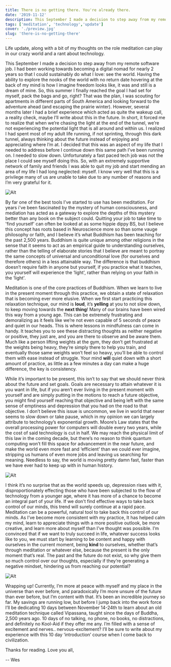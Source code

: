 ```yaml
---
title: There is no getting there. You're already there.
date: '2019-11-12'
description: This September I made a decision to step away from my remote software job.  I had been working towards becoming a digital nomad for nearly 2 years so that I could sustainably do what I love, see the world.  I finally reached the goal I had set for myself...
tags: ['meditation', 'technology','update']
cover: './preview.jpg'
slug: 'there-is-no-getting-there'
---
```


Life update, along with a bit of my thoughts on the role meditation can play in our crazy world and a rant about technology.

This September I made a decision to step away from my remote software job.  I had been working towards becoming a digital nomad for nearly 2 years so that I could sustainably do what I love: see the world.  Having the ability to explore the nooks of the world with no return date hovering at the back of my mind is how I imagine freedom looks like, it was and still is a dream of mine. So, this summer I finally reached the goal I had set for myself, pack the bags and go, right? That was the plan, I was scouting for apartments in different parts of South America and looking forward to the adventure ahead (and escaping the prairie winter).  However, several months later I had a brief experience which acted as quite the wakeup call, a reality check, maybe I’ll write about this in the future.  In short, it forced me to realize that when we’re chasing the light at the end of the tunnel, we’re not experiencing the potential light that is all around and within us. I realized I had spent most of my adult life running, if not sprinting, through this dark tunnel, always thinking about the future instead of enjoying and appreciating where I’m at.  I decided that this was an aspect of my life that I needed to address before I continue down this same path I’ve been running on. I needed to slow down. Unfortunately a fast paced tech job was not the place I could see myself doing this. So, with an extremely supportive network of family and friends I was able to quit my job and start mending an area of my life I had long neglected: myself. I know very well that this is a privilege many of us are unable to take due to any number of reasons and I’m very grateful for it.

![Alt](/tunnel.jpg "tunnel")


By far one of the best tools I’ve started to use has been meditation. For years i've been fascinated by the mystery of human consciousness, and mediation has acted as a gateway to explore the depths of this mystery better than any book on the subject could. Quitting your job to take time to 'find yourself' can often be looked at as some hippie dippy BS, but I believe this concept has roots based in Neuroscience more so than some vauge philosophy or faith, and I believe it’s what Buddhism has been teaching for the past 2,500 years.  Buddhism is quite unique among other religions in the sense that it seems to act as an empirical guide to understanding ourselves, rather than the telling of elaborate stories that I believe are meant to portray the same concepts of universal and unconditional love (for ourselves and therefore others) in a less attainable way.  The difference is that buddhism doesn’t require faith in anyone but yourself, if you practice what it teaches, you yourself will experience the ‘light', rather than relying on your faith in the ‘light'.


Meditation is one of the core practices of Buddhism. When we learn to live in the present moment through this practice, we obtain a state of relaxation that is becoming ever more elusive. When we first start practicing this relaxation technique, our mind is **loud**, it’s **yelling** at you to not slow down, to keep moving towards the **next thing**!  Many of our brains have been wired this way from a young age. This can be extremely frustrating and demoralizing as it feels like we’re not even capable of 5 seconds of peace and quiet in our heads.  This is where lessons in mindfulness can come in handy. It teaches you to see these distracting thoughts as neither negative or positive, they just are, and you are there to observe and be aware them. Much like a person lifting weights at the gym, they don’t get frustrated at the weights being heavy, they’re simply there to help you train, and eventually those same weights won’t feel so heavy, you’ll be able to control them with ease instead of struggle. Your mind **will** quiet down with a short amount of practice, as little as a few minutes a day can make a huge difference, the key is consistency.


While it’s important to be present, this isn’t to say that we should never think about the future and set goals. Goals are necessary to attain whatever it is you want in life, but if you aren’t ever living in the present moment with yourself and are simply putting in the motions to reach a future objective, you might find yourself reaching that objective and being left with the same sense of emptiness and depression that you had on the road to that objective.  I don’t believe this issue is uncommon, we live in world that never seems to slow down or take pause, which in my opinion we can largely attribute to technology’s exponential growth.  Moore’s Law states that the overall processing power for computers will double every two years, while the cost of said technology is cut in half. We may reach the physical limit of this law in the coming decade, but there’s no reason to think quantum computing won’t fill this space for advancement in the near future, and make the world even more fast and ‘efficient’ than we could ever imagine, stripping us humans of even more jobs and leaving us searching for meaning.  Needless to say, the world is moving pretty damn fast, faster than we have ever had to keep up with in human history. 

![Alt](/moores.png "Moore's law")

I think it’s no surprise that as the world speeds up, depression rises with it, disproportionately effecting those who have been subjected to the flow of technology from a younger age, where it has more of a chance to become an integral part of your life.  If we don't find effective ways to take back control of our minds, this trend will surely continue at a rapid pace.  Meditation can be a powerful, natural tool to take back this control of our minds. As I’ve become more consistent with my practice, It has helped calm my mind, learn to appreciate things with a more positive outlook, be more creative, and learn more about myself than I’ve thought was possible.  I’m convinced that if we want to truly succeed in life, whatever success looks like to you, we must start by learning to be content and happy with ourselves in the current moment, being **kind** to ourselves, whether that’s through meditation or whatever else, because the present is the only moment that’s real. The past and the future do not exist, so why give them so much control over our thoughts, especially if they’re generating a negative mindset, hindering us from reaching our potential?  

![Alt](/depression-chart.png "Depression chart")

Wrapping up! Currently, I’m more at peace with myself and my place in the universe than ever before, and paradoxically I’m more unsure of the future than ever before, but I’m content with that. It’s been an incredible journey so far. My savings are running low, but before I jump back into the work force I’ll be dedicating 10 days between November 14-24th to learn about an old meditation technique called Vipassana, taught since the days of Buddha, 2,500 years ago. 10 days of no talking, no phone, no books, no distractions, and definitely no Kool-Aid if they offer me any.  I’m filled with a sense of excitement and nerves.. nervous-excitement?  I’ll be sure to write about my experience with this 10 day ‘introduction’ course when I come back to civilization.

Thanks for reading. Love you all,

-- Wes